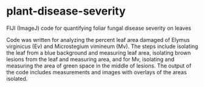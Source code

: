 # plant-disease-severity
FIJI (ImageJ) code for quantifying foliar fungal disease severity on leaves

Code was written for analyzing the percent leaf area damaged of Elymus virginicus (Ev) and Microstegium vimineum (Mv). The steps include isolating the leaf from a blue background and measuring leaf area, isolating brown lesions from the leaf and measuring area, and for Mv, isolating and measuring the area of green space in the middle of lesions. The output of the code includes measurements and images with overlays of the areas isolated.
